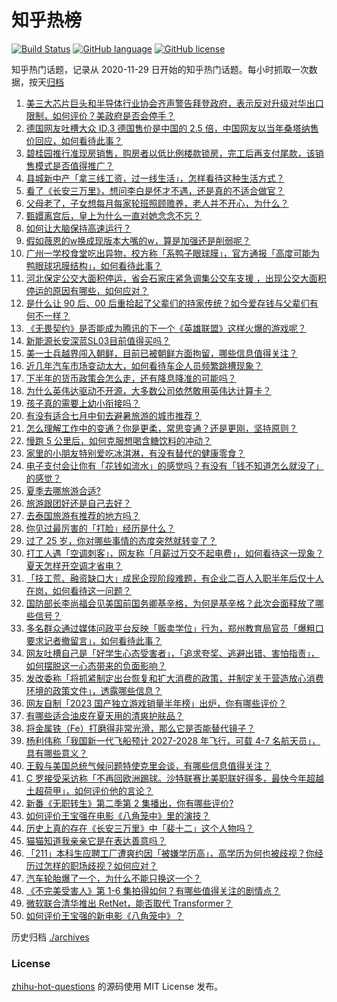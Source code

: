 # 知乎热榜
[![Build Status](https://github.com/ToWeLong/zhihu-hot-questions/workflows/CI/badge.svg)](https://github.com/ToWeLong/zhihu-hot-questions/actions)
[![GitHub language](https://img.shields.io/badge/language-golang-orange.svg)](https://golang.org/)
[![GitHub license](https://img.shields.io/github/license/ToWeLong/zhihu-hot-questions)](https://github.com/ToWeLong/zhihu-hot-questions/blob/main/LICENSE)

知乎热门话题，记录从 2020-11-29 日开始的知乎热门话题。每小时抓取一次数据，按天[归档](./archives)

<!-- BEGIN -->

1. [美三大芯片巨头和半导体行业协会齐声警告拜登政府，表示反对升级对华出口限制，如何评价？美政府是否会停手？](https://www.zhihu.com/question/612701292)
1. [德国网友吐槽大众 ID.3 德国售价是中国的 2.5 倍，中国网友以当年桑塔纳售价回应，如何看待此事？](https://www.zhihu.com/question/612707004)
1. [碧桂园推行准现房销售，购房者以低比例楼款锁房，完工后再支付尾款，该销售模式是否值得推广？](https://www.zhihu.com/question/612670772)
1. [县城新中产「拿三线工资，过一线生活」，怎样看待这种生活方式？](https://www.zhihu.com/question/612059036)
1. [看了《长安三万里》，想问李白是怀才不遇，还是真的不适合做官？](https://www.zhihu.com/question/612021095)
1. [父母老了，子女想每月每家轮班照顾赡养，老人并不开心，为什么？](https://www.zhihu.com/question/604996640)
1. [甄嬛离宫后，皇上为什么一直对她念念不忘？](https://www.zhihu.com/question/607796558)
1. [如何让大脑保持高速运行？](https://www.zhihu.com/question/311171623)
1. [假如薇恩的w换成现版本大嘴的w，算是加强还是削弱呢？](https://www.zhihu.com/question/612408743)
1. [广州一学校食堂吃出异物，校方称「系鸭子眼球膜」，官方通报「高度可能为鸭眼球巩膜结构」，如何看待此事？](https://www.zhihu.com/question/612664541)
1. [河北保定公交大面积停运，省会石家庄紧急调集公交车支援 ，出现公交大面积停运的原因有哪些，如何应对？](https://www.zhihu.com/question/612135833)
1. [是什么让 90 后、00 后重拾起了父辈们的持家传统？如今爱存钱与父辈们有何不一样？](https://www.zhihu.com/question/612271386)
1. [《无畏契约》是否能成为腾讯的下一个《英雄联盟》这样火爆的游戏呢？](https://www.zhihu.com/question/610665286)
1. [新能源长安深蓝SL03目前值得买吗？](https://www.zhihu.com/question/560327731)
1. [美一士兵越界闯入朝鲜，目前已被朝鲜方面拘留，哪些信息值得关注？](https://www.zhihu.com/question/612783631)
1. [近几年汽车市场变动太大，如何看待车企人员频繁跳槽现象？](https://www.zhihu.com/question/612384049)
1. [下半年的货币政策会怎么走，还有降息降准的可能吗？](https://www.zhihu.com/question/612271502)
1. [为什么英伟达驱动不开源，大多数公司依然敢用英伟达计算卡？](https://www.zhihu.com/question/610392753)
1. [孩子真的需要上幼小衔接吗？](https://www.zhihu.com/question/329726052)
1. [有没有适合七月中旬去避暑旅游的城市推荐？](https://www.zhihu.com/question/608322179)
1. [怎么理解工作中的变通？你是更柔，常思变通？还是更刚，坚持原则？](https://www.zhihu.com/question/537768184)
1. [慢跑 5 公里后，如何克服想喝含糖饮料的冲动？](https://www.zhihu.com/question/602919618)
1. [家里的小朋友特别爱吃冰淇淋，有没有替代的健康零食？](https://www.zhihu.com/question/610391689)
1. [电子支付会让你有「花钱如流水」的感觉吗？有没有「钱不知道怎么就没了」的感觉？](https://www.zhihu.com/question/612271567)
1. [夏季去哪旅游合适?](https://www.zhihu.com/question/608113095)
1. [旅游跟团好还是自己去好？](https://www.zhihu.com/question/610828131)
1. [去泰国旅游有推荐的地方吗？](https://www.zhihu.com/question/609303313)
1. [你见过最厉害的「打脸」经历是什么？](https://www.zhihu.com/question/473217817)
1. [过了 25 岁，你对哪些事情的态度突然就转变了？](https://www.zhihu.com/question/612528639)
1. [打工人遇「空调刺客」，网友称「月薪过万交不起电费」，如何看待这一现象？夏天怎样开空调才省电？](https://www.zhihu.com/question/612715852)
1. [「技工荒、融资缺口大」成民企现阶段难题，有企业二百人入职半年后仅十人在岗，如何看待这一问题？](https://www.zhihu.com/question/612669755)
1. [国防部长李尚福会见美国前国务卿基辛格，为何是基辛格？此次会面释放了哪些信号？](https://www.zhihu.com/question/612773618)
1. [多名群众通过媒体问政平台反映「贩卖学位」行为，郑州教育局官员「爆粗口要求记者撤留言」，如何看待此事？](https://www.zhihu.com/question/612674154)
1. [网友吐槽自己是「好学生心态受害者」，「追求夸奖、逃避出错、害怕指责」，如何摆脱这一心态带来的负面影响？](https://www.zhihu.com/question/612691351)
1. [发改委称「将抓紧制定出台恢复和扩大消费的政策，并制定关于营造放心消费环境的政策文件」，透露哪些信息？](https://www.zhihu.com/question/612670855)
1. [网友自制「2023 国产独立游戏销量半年榜」出炉，你有哪些评价？](https://www.zhihu.com/question/612688212)
1. [有哪些适合油皮在夏天用的清爽护肤品？](https://www.zhihu.com/question/609860997)
1. [将金属铁（Fe）打磨得非常光滑，那么它是否能替代镜子？](https://www.zhihu.com/question/612070544)
1. [杨利伟称「我国新一代飞船预计 2027-2028 年飞行，可载 4-7 名航天员」，具有哪些意义？](https://www.zhihu.com/question/612675316)
1. [王毅与美国总统气候问题特使克里会谈，有哪些信息值得关注？](https://www.zhihu.com/question/612663996)
1. [C 罗接受采访称「不再回欧洲踢球。沙特联赛比美职联好得多，最快今年超越土超荷甲」，如何评价他的言论？](https://www.zhihu.com/question/612649775)
1. [新番《无职转生》第二季第 2 集播出，你有哪些评价?](https://www.zhihu.com/question/612441860)
1. [如何评价王宝强在电影《八角笼中》里的演技？](https://www.zhihu.com/question/611301828)
1. [历史上真的存在《长安三万里》中「裴十二」这个人物吗？](https://www.zhihu.com/question/611482036)
1. [猫猫知道我亲亲它是在表达善意吗？](https://www.zhihu.com/question/611176149)
1. [「211」本科生应聘工厂遭爽约因「被嫌学历高」，高学历为何也被歧视？你经历过怎样的职场歧视？如何应对？](https://www.zhihu.com/question/612701753)
1. [汽车轮胎爆了一个，为什么不能只换这一个？](https://www.zhihu.com/question/605448823)
1. [《不完美受害人》第 1-6 集拍得如何？有哪些值得关注的剧情点？](https://www.zhihu.com/question/612673909)
1. [微软联合清华推出 RetNet，能否取代 Transformer？](https://www.zhihu.com/question/612761391)
1. [如何评价王宝强的新电影《八角笼中》？](https://www.zhihu.com/question/611194220)

<!-- END -->

历史归档 [./archives](./archives)


### License
[zhihu-hot-questions](https://github.com/towelong/zhihu-hot-questions) 的源码使用 MIT License 发布。